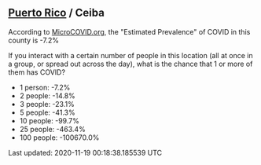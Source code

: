 
## [Puerto Rico](/united-states/puerto-rico) / Ceiba

According to [MicroCOVID.org](http://microcovid.org),
the "Estimated Prevalence" of COVID in this county is -7.2%

If you interact with a certain number of people in this location
(all at once in a group, or spread out across the day), what is the chance that
1 or more of them has COVID?

- 1 person: -7.2%
- 2 people: -14.8%
- 3 people: -23.1%
- 5 people: -41.3%
- 10 people: -99.7%
- 25 people: -463.4%
- 100 people: -100670.0%

Last updated: 2020-11-19 00:18:38.185539 UTC
